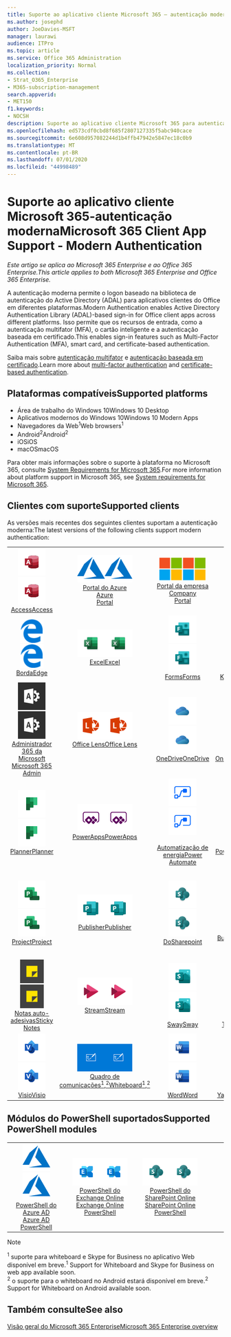 ```yaml
---
title: Suporte ao aplicativo cliente Microsoft 365 — autenticação moderna
ms.author: josephd
author: JoeDavies-MSFT
manager: laurawi
audience: ITPro
ms.topic: article
ms.service: Office 365 Administration
localization_priority: Normal
ms.collection:
- Strat_O365_Enterprise
- M365-subscription-management
search.appverid:
- MET150
f1.keywords:
- NOCSH
description: Suporte ao aplicativo cliente Microsoft 365 para autenticação moderna.
ms.openlocfilehash: ed573cdf0cbd8f685f2807127335f5abc940cace
ms.sourcegitcommit: 6e608d957082244d1b4ffb47942e5847ec18c0b9
ms.translationtype: MT
ms.contentlocale: pt-BR
ms.lasthandoff: 07/01/2020
ms.locfileid: "44998489"
---
```

# <a name="microsoft-365-client-app-support---modern-authentication"></a><span data-ttu-id="ae576-103">Suporte ao aplicativo cliente Microsoft 365-autenticação moderna</span><span class="sxs-lookup"><span data-stu-id="ae576-103">Microsoft 365 Client App Support - Modern Authentication</span></span>

<span data-ttu-id="ae576-104">*Este artigo se aplica ao Microsoft 365 Enterprise e ao Office 365 Enterprise.*</span><span class="sxs-lookup"><span data-stu-id="ae576-104">*This article applies to both Microsoft 365 Enterprise and Office 365 Enterprise.*</span></span>

<span data-ttu-id="ae576-105">A autenticação moderna permite o logon baseado na biblioteca de autenticação do Active Directory (ADAL) para aplicativos clientes do Office em diferentes plataformas.</span><span class="sxs-lookup"><span data-stu-id="ae576-105">Modern Authentication enables Active Directory Authentication Library (ADAL)-based sign-in for Office client apps across different platforms.</span></span> <span data-ttu-id="ae576-106">Isso permite que os recursos de entrada, como a autenticação multifator (MFA), o cartão inteligente e a autenticação baseada em certificado.</span><span class="sxs-lookup"><span data-stu-id="ae576-106">This enables sign-in features such as Multi-Factor Authentication (MFA), smart card, and certificate-based authentication.</span></span>

<span data-ttu-id="ae576-107">Saiba mais sobre [autenticação multifator](https://docs.microsoft.com/azure/active-directory/authentication/multi-factor-authentication) e [autenticação baseada em certificado](https://docs.microsoft.com/azure/active-directory/active-directory-certificate-based-authentication-get-started).</span><span class="sxs-lookup"><span data-stu-id="ae576-107">Learn more about [multi-factor authentication](https://docs.microsoft.com/azure/active-directory/authentication/multi-factor-authentication) and [certificate-based authentication](https://docs.microsoft.com/azure/active-directory/active-directory-certificate-based-authentication-get-started).</span></span>

## <a name="supported-platforms"></a><span data-ttu-id="ae576-108">Plataformas compatíveis</span><span class="sxs-lookup"><span data-stu-id="ae576-108">Supported platforms</span></span>

 - <span data-ttu-id="ae576-109">Área de trabalho do Windows 10</span><span class="sxs-lookup"><span data-stu-id="ae576-109">Windows 10 Desktop</span></span>
 - <span data-ttu-id="ae576-110">Aplicativos modernos do Windows 10</span><span class="sxs-lookup"><span data-stu-id="ae576-110">Windows 10 Modern Apps</span></span>
 - <span data-ttu-id="ae576-111">Navegadores da Web<sup>1</sup></span><span class="sxs-lookup"><span data-stu-id="ae576-111">Web browsers<sup>1</sup></span></span>
 - <span data-ttu-id="ae576-112">Android<sup>2</sup></span><span class="sxs-lookup"><span data-stu-id="ae576-112">Android<sup>2</sup></span></span>
 - <span data-ttu-id="ae576-113">iOS</span><span class="sxs-lookup"><span data-stu-id="ae576-113">iOS</span></span>
 - <span data-ttu-id="ae576-114">macOS</span><span class="sxs-lookup"><span data-stu-id="ae576-114">macOS</span></span>

<span data-ttu-id="ae576-115">Para obter mais informações sobre o suporte à plataforma no Microsoft 365, consulte [System Requirements for Microsoft 365](https://products.office.com/office-system-requirements).</span><span class="sxs-lookup"><span data-stu-id="ae576-115">For more information about platform support in Microsoft 365, see [System requirements for Microsoft 365](https://products.office.com/office-system-requirements).</span></span>

## <a name="supported-clients"></a><span data-ttu-id="ae576-116">Clientes com suporte</span><span class="sxs-lookup"><span data-stu-id="ae576-116">Supported clients</span></span>

<span data-ttu-id="ae576-117">As versões mais recentes dos seguintes clientes suportam a autenticação moderna:</span><span class="sxs-lookup"><span data-stu-id="ae576-117">The latest versions of the following clients support modern authentication:</span></span>

| | | | | | |
|:---:|:---:|:---:|:---:|:---:|:---:|
| <span data-ttu-id="ae576-118">![Ícone do Access](media/o365-access-64x64.png)</span><span class="sxs-lookup"><span data-stu-id="ae576-118">![Access icon](media/o365-access-64x64.png)</span></span> <br> [<span data-ttu-id="ae576-119">Access</span><span class="sxs-lookup"><span data-stu-id="ae576-119">Access</span></span>](https://products.office.com/access) | <span data-ttu-id="ae576-120">![Ícone do Azure](media/o365-azure-64x64.png)</span><span class="sxs-lookup"><span data-stu-id="ae576-120">![Azure icon](media/o365-azure-64x64.png)</span></span> <br> [<span data-ttu-id="ae576-121">Portal do Azure <br></span><span class="sxs-lookup"><span data-stu-id="ae576-121">Azure <br> Portal </span></span>](https://azure.microsoft.com/features/azure-portal/) | <span data-ttu-id="ae576-122">![Ícone do portal da empresa](media/o365-microsoft-64x64.png)</span><span class="sxs-lookup"><span data-stu-id="ae576-122">![Company portal icon](media/o365-microsoft-64x64.png)</span></span> <br> [<span data-ttu-id="ae576-123">Portal da empresa <br></span><span class="sxs-lookup"><span data-stu-id="ae576-123">Company <br> Portal </span></span>](https://docs.microsoft.com/intune-user-help/sign-in-to-the-company-portal) | <span data-ttu-id="ae576-124">![Ícone do Delve](media/o365-delve-64x64.png)</span><span class="sxs-lookup"><span data-stu-id="ae576-124">![Delve icon](media/o365-delve-64x64.png)</span></span> <br> [<span data-ttu-id="ae576-125">Delve</span><span class="sxs-lookup"><span data-stu-id="ae576-125">Delve</span></span>](https://products.office.com/business/intelligent-search) | <span data-ttu-id="ae576-126">![Ícone do Dynamics 365](media/o365-dynamics365-64x64.png)</span><span class="sxs-lookup"><span data-stu-id="ae576-126">![Dynamics 365 icon](media/o365-dynamics365-64x64.png)</span></span> <br> [<span data-ttu-id="ae576-127">Dynamics 365</span><span class="sxs-lookup"><span data-stu-id="ae576-127">Dynamics 365</span></span>](https://dynamics.microsoft.com) 
| <span data-ttu-id="ae576-128">![Ícone de borda](media/o365-edge-64x64.png)</span><span class="sxs-lookup"><span data-stu-id="ae576-128">![Edge icon](media/o365-edge-64x64.png)</span></span> <br> [<span data-ttu-id="ae576-129">Borda</span><span class="sxs-lookup"><span data-stu-id="ae576-129">Edge</span></span>](https://www.microsoft.com/windows/microsoft-edge) | <span data-ttu-id="ae576-130">![Ícone do Excel](media/o365-excel-64x64.png)</span><span class="sxs-lookup"><span data-stu-id="ae576-130">![Excel icon](media/o365-excel-64x64.png)</span></span> <br> [<span data-ttu-id="ae576-131">Excel</span><span class="sxs-lookup"><span data-stu-id="ae576-131">Excel</span></span>](https://products.office.com/excel) | <span data-ttu-id="ae576-132">![Ícone do Forms](media/o365-forms-64x64.png)</span><span class="sxs-lookup"><span data-stu-id="ae576-132">![Forms icon](media/o365-forms-64x64.png)</span></span> <br> [<span data-ttu-id="ae576-133">Forms</span><span class="sxs-lookup"><span data-stu-id="ae576-133">Forms</span></span>](https://flow.microsoft.com/connectors/shared_microsoftforms/microsoft-forms/) | <span data-ttu-id="ae576-134">![Ícone do Kaizala](media/o365-kaizala-64x64.png)</span><span class="sxs-lookup"><span data-stu-id="ae576-134">![Kaizala icon](media/o365-kaizala-64x64.png)</span></span> <br> [<span data-ttu-id="ae576-135">Kaizala</span><span class="sxs-lookup"><span data-stu-id="ae576-135">Kaizala</span></span>](https://products.office.com/en/business/microsoft-kaizala) | <span data-ttu-id="ae576-136">![Ícone de Office.com](media/o365-office-64x64.png)</span><span class="sxs-lookup"><span data-stu-id="ae576-136">![Office.com icon](media/o365-office-64x64.png)</span></span> <br> [<span data-ttu-id="ae576-137">Office.com</span><span class="sxs-lookup"><span data-stu-id="ae576-137">Office.com</span></span>](https://www.office.com/) 
| <span data-ttu-id="ae576-138">![Ícone de administração do Office 365](media/o365-o365admin-64x64.png)</span><span class="sxs-lookup"><span data-stu-id="ae576-138">![Office 365 Admin icon](media/o365-o365admin-64x64.png)</span></span> <br> [<span data-ttu-id="ae576-139">Administrador 365 da Microsoft <br></span><span class="sxs-lookup"><span data-stu-id="ae576-139">Microsoft 365 <br> Admin</span></span>](https://products.office.com/business/manage-office-365-admin-app) | <span data-ttu-id="ae576-140">![Ícone de lente](media/o365-lens-64x64.png)</span><span class="sxs-lookup"><span data-stu-id="ae576-140">![Lens icon](media/o365-lens-64x64.png)</span></span> <br> [<span data-ttu-id="ae576-141">Office Lens</span><span class="sxs-lookup"><span data-stu-id="ae576-141">Office Lens</span></span>](https://www.microsoft.com/p/office-lens/9wzdncrfj3t8?activetab=pivot%3Aoverviewtab) | <span data-ttu-id="ae576-142">![Ícone do OneDrive for Business](media/o365-OneDrive-64x64.png)</span><span class="sxs-lookup"><span data-stu-id="ae576-142">![OneDrive for Business icon](media/o365-OneDrive-64x64.png)</span></span> <br> [<span data-ttu-id="ae576-143">OneDrive</span><span class="sxs-lookup"><span data-stu-id="ae576-143">OneDrive</span></span>](https://products.office.com/onedrive-for-business/online-cloud-storage) |  <span data-ttu-id="ae576-144">![Ícone do OneNote](media/o365-OneNote-64x64.png)</span><span class="sxs-lookup"><span data-stu-id="ae576-144">![OneNote icon](media/o365-OneNote-64x64.png)</span></span> <br> [<span data-ttu-id="ae576-145">OneNote</span><span class="sxs-lookup"><span data-stu-id="ae576-145">OneNote</span></span>](https://products.office.com/onenote) | <span data-ttu-id="ae576-146">![Ícone do Outlook](media/o365-outlook-64x64.png)</span><span class="sxs-lookup"><span data-stu-id="ae576-146">![Outlook icon](media/o365-outlook-64x64.png)</span></span> <br> [<span data-ttu-id="ae576-147">Outlook</span><span class="sxs-lookup"><span data-stu-id="ae576-147">Outlook</span></span>](https://products.office.com/outlook) 
| <span data-ttu-id="ae576-148">![Ícone do Planner](media/o365-planner-64x64.png)</span><span class="sxs-lookup"><span data-stu-id="ae576-148">![Planner icon](media/o365-planner-64x64.png)</span></span> <br> [<span data-ttu-id="ae576-149">Planner</span><span class="sxs-lookup"><span data-stu-id="ae576-149">Planner</span></span>](https://products.office.com/business/task-management-software) | <span data-ttu-id="ae576-150">![Ícone do PowerApps](media/o365-powerapps-64x64.png)</span><span class="sxs-lookup"><span data-stu-id="ae576-150">![PowerApps icon](media/o365-powerapps-64x64.png)</span></span> <br> [<span data-ttu-id="ae576-151">PowerApps</span><span class="sxs-lookup"><span data-stu-id="ae576-151">PowerApps </span></span>](https://powerapps.microsoft.com) | <span data-ttu-id="ae576-152">![Ícone de automatização de energia](media/o365-flow-64x64.png)</span><span class="sxs-lookup"><span data-stu-id="ae576-152">![Power Automate icon](media/o365-flow-64x64.png)</span></span> <br> [<span data-ttu-id="ae576-153"><br>Automatização de energia</span><span class="sxs-lookup"><span data-stu-id="ae576-153">Power <br> Automate</span></span>](https://flow.microsoft.com) | <span data-ttu-id="ae576-154">![Ícone do PowerBI](media/o365-powerbi-64x64.png)</span><span class="sxs-lookup"><span data-stu-id="ae576-154">![PowerBI icon](media/o365-powerbi-64x64.png)</span></span> <br> [<span data-ttu-id="ae576-155">Power BI</span><span class="sxs-lookup"><span data-stu-id="ae576-155">Power BI</span></span>](https://powerbi.microsoft.com)| <span data-ttu-id="ae576-156">![Ícone do PowerPoint](media/o365-powerpoint-64x64.png)</span><span class="sxs-lookup"><span data-stu-id="ae576-156">![PowerPoint icon](media/o365-powerpoint-64x64.png)</span></span> <br> [<span data-ttu-id="ae576-157">PowerPoint</span><span class="sxs-lookup"><span data-stu-id="ae576-157">PowerPoint</span></span>](https://products.office.com/powerpoint) 
| <span data-ttu-id="ae576-158">![Ícone do Project](media/o365-project-64x64.png)</span><span class="sxs-lookup"><span data-stu-id="ae576-158">![Project icon](media/o365-project-64x64.png)</span></span> <br> [<span data-ttu-id="ae576-159">Project</span><span class="sxs-lookup"><span data-stu-id="ae576-159">Project</span></span>](https://products.office.com/project) | <span data-ttu-id="ae576-160">![Ícone do Publisher](media/o365-publisher-64x64.png)</span><span class="sxs-lookup"><span data-stu-id="ae576-160">![Publisher icon](media/o365-publisher-64x64.png)</span></span> <br> [<span data-ttu-id="ae576-161">Publisher</span><span class="sxs-lookup"><span data-stu-id="ae576-161">Publisher</span></span>](https://products.office.com/publisher) | <span data-ttu-id="ae576-162">![Ícone do SharePoint](media/o365-sharepoint-64x64.png)</span><span class="sxs-lookup"><span data-stu-id="ae576-162">![SharePoint icon](media/o365-sharepoint-64x64.png)</span></span> <br> [<span data-ttu-id="ae576-163">Do</span><span class="sxs-lookup"><span data-stu-id="ae576-163">Sharepoint</span></span>](https://products.office.com/sharepoint) | <span data-ttu-id="ae576-164">![Ícone do Skype for Business](media/o365-skypeforbusiness-64x64.png)</span><span class="sxs-lookup"><span data-stu-id="ae576-164">![Skype for Business icon](media/o365-skypeforbusiness-64x64.png)</span></span> <br> [<span data-ttu-id="ae576-165">Skype for <br> Business<sup>1</sup></span><span class="sxs-lookup"><span data-stu-id="ae576-165">Skype for <br> Business<sup>1</sup></span></span>](https://www.skype.com/business/) | <span data-ttu-id="ae576-166">![Ícone do StaffHub](media/o365-staffhub-64x64.png)</span><span class="sxs-lookup"><span data-stu-id="ae576-166">![StaffHub icon](media/o365-staffhub-64x64.png)</span></span> <br> [<span data-ttu-id="ae576-167">StaffHub</span><span class="sxs-lookup"><span data-stu-id="ae576-167">StaffHub</span></span>](https://products.office.com/microsoft-staffhub/staff-scheduling-software)
| <span data-ttu-id="ae576-168">![Ícone de notas auto-adesivas](media/o365-stickynotes-64x64.png)</span><span class="sxs-lookup"><span data-stu-id="ae576-168">![Sticky Notes icon](media/o365-stickynotes-64x64.png)</span></span> <br> [<span data-ttu-id="ae576-169">Notas auto-adesivas</span><span class="sxs-lookup"><span data-stu-id="ae576-169">Sticky Notes</span></span>](https://www.microsoft.com/p/microsoft-sticky-notes/9nblggh4qghw) | <span data-ttu-id="ae576-170">![Ícone do Stream](media/o365-stream-64x64.png)</span><span class="sxs-lookup"><span data-stu-id="ae576-170">![Stream icon](media/o365-stream-64x64.png)</span></span> <br> [<span data-ttu-id="ae576-171">Stream</span><span class="sxs-lookup"><span data-stu-id="ae576-171">Stream</span></span>](https://stream.microsoft.com) | <span data-ttu-id="ae576-172">![Ícone do Sway](media/o365-sway-64x64.png)</span><span class="sxs-lookup"><span data-stu-id="ae576-172">![Sway icon](media/o365-sway-64x64.png)</span></span> <br> [<span data-ttu-id="ae576-173">Sway</span><span class="sxs-lookup"><span data-stu-id="ae576-173">Sway</span></span>](https://sway.com) | <span data-ttu-id="ae576-174">![Ícone do Teams](media/o365-teams-64x64.png)</span><span class="sxs-lookup"><span data-stu-id="ae576-174">![Teams icon](media/o365-teams-64x64.png)</span></span> <br> [<span data-ttu-id="ae576-175">Teams</span><span class="sxs-lookup"><span data-stu-id="ae576-175">Teams</span></span>](https://products.office.com/microsoft-teams/group-chat-software) | <span data-ttu-id="ae576-176">![Ícone de tarefas pendentes](media/o365-todo-64x64.png)</span><span class="sxs-lookup"><span data-stu-id="ae576-176">![To Do icon](media/o365-todo-64x64.png)</span></span> <br> [<span data-ttu-id="ae576-177">To Do</span><span class="sxs-lookup"><span data-stu-id="ae576-177">To Do</span></span>](https://todo.microsoft.com) 
| <span data-ttu-id="ae576-178">![Ícone do Visio](media/o365-visio-64x64.png)</span><span class="sxs-lookup"><span data-stu-id="ae576-178">![Visio icon](media/o365-visio-64x64.png)</span></span> <br> [<span data-ttu-id="ae576-179">Visio</span><span class="sxs-lookup"><span data-stu-id="ae576-179">Visio</span></span>](https://products.office.com/visio/flowchart-software) | <span data-ttu-id="ae576-180">![Ícone do quadro de comunicações](media/o365-whiteboard-64x64.png)</span><span class="sxs-lookup"><span data-stu-id="ae576-180">![Whiteboard icon](media/o365-whiteboard-64x64.png)</span></span> <br> [<span data-ttu-id="ae576-181">Quadro de comunicações<sup>1</sup>,<sup>2</sup></span><span class="sxs-lookup"><span data-stu-id="ae576-181">Whiteboard<sup>1</sup>,<sup>2</sup></span></span>](https://whiteboard.microsoft.com/) | <span data-ttu-id="ae576-182">![Ícone do Word](media/o365-word-64x64.png)</span><span class="sxs-lookup"><span data-stu-id="ae576-182">![Word icon](media/o365-word-64x64.png)</span></span> <br> [<span data-ttu-id="ae576-183">Word</span><span class="sxs-lookup"><span data-stu-id="ae576-183">Word</span></span>](https://products.office.com/word) | <span data-ttu-id="ae576-184">![Ícone do Yammer](media/o365-yammer-64x64.png)</span><span class="sxs-lookup"><span data-stu-id="ae576-184">![Yammer icon](media/o365-yammer-64x64.png)</span></span> <br> [<span data-ttu-id="ae576-185">Yammer</span><span class="sxs-lookup"><span data-stu-id="ae576-185">Yammer</span></span>](https://products.office.com/yammer/yammer-overview) | <span data-ttu-id="ae576-186">![Ícone do Yammer](media/o365-yammer-64x64.png)</span><span class="sxs-lookup"><span data-stu-id="ae576-186">![Yammer icon](media/o365-yammer-64x64.png)</span></span> <br> [<span data-ttu-id="ae576-187"><br>Notificador do Yammer</span><span class="sxs-lookup"><span data-stu-id="ae576-187">Yammer <br> Notifier</span></span>](https://products.office.com/yammer/yammer-overview) |  |

## <a name="supported-powershell-modules"></a><span data-ttu-id="ae576-188">Módulos do PowerShell suportados</span><span class="sxs-lookup"><span data-stu-id="ae576-188">Supported PowerShell modules</span></span>

| | | | | | |
|:---:|:---:|:---:|:---:|:---:|:---:|
| <span data-ttu-id="ae576-189">![Ícone do Azure](media/o365-azure-64x64.png)</span><span class="sxs-lookup"><span data-stu-id="ae576-189">![Azure icon](media/o365-azure-64x64.png)</span></span> <br> [<span data-ttu-id="ae576-190">PowerShell do Azure AD <br></span><span class="sxs-lookup"><span data-stu-id="ae576-190">Azure AD <br> PowerShell</span></span>](https://docs.microsoft.com/powershell/azure/active-directory/overview?view=azureadps-2.0) | <span data-ttu-id="ae576-191">![Ícone do Exchange](media/o365-exchange-64x64.png)</span><span class="sxs-lookup"><span data-stu-id="ae576-191">![Exchange icon](media/o365-exchange-64x64.png)</span></span> <br> [<span data-ttu-id="ae576-192">PowerShell do Exchange Online <br></span><span class="sxs-lookup"><span data-stu-id="ae576-192">Exchange Online <br> PowerShell</span></span>](https://docs.microsoft.com/powershell/exchange/exchange-online/exchange-online-powershell?view=exchange-ps) | <span data-ttu-id="ae576-193">![Ícone do SharePoint](media/o365-sharepoint-64x64.png)</span><span class="sxs-lookup"><span data-stu-id="ae576-193">![SharePoint icon](media/o365-sharepoint-64x64.png)</span></span> <br> [<span data-ttu-id="ae576-194">PowerShell do SharePoint Online <br></span><span class="sxs-lookup"><span data-stu-id="ae576-194">SharePoint Online <br> PowerShell</span></span>](https://docs.microsoft.com/powershell/sharepoint/sharepoint-online/connect-sharepoint-online)

> [!NOTE]
> <span data-ttu-id="ae576-195"><sup>1</sup> suporte para whiteboard e Skype for Business no aplicativo Web disponível em breve.</span><span class="sxs-lookup"><span data-stu-id="ae576-195"><sup>1</sup> Support for Whiteboard and Skype for Business on web app available soon.</span></span> <br>
> <span data-ttu-id="ae576-196"><sup>2</sup> o suporte para o whiteboard no Android estará disponível em breve.</span><span class="sxs-lookup"><span data-stu-id="ae576-196"><sup>2</sup> Support for Whiteboard on Android available soon.</span></span>

## <a name="see-also"></a><span data-ttu-id="ae576-197">Também consulte</span><span class="sxs-lookup"><span data-stu-id="ae576-197">See also</span></span>

[<span data-ttu-id="ae576-198">Visão geral do Microsoft 365 Enterprise</span><span class="sxs-lookup"><span data-stu-id="ae576-198">Microsoft 365 Enterprise overview</span></span>](https://docs.microsoft.com/microsoft-365/enterprise/microsoft-365-overview)
